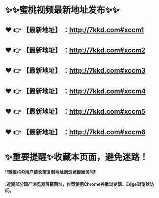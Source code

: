 # :sparkles::sparkles:蜜桃视频最新地址发布:sparkles::sparkles:

 :heart: :point_right: 【最新地址】 ：http://7kkd.com#xccm1
 ------
 :heart: :point_right: 【最新地址】 ：http://7kkd.com#xccm2
 ------
 :heart: :point_right: 【最新地址】 ：http://7kkd.com#xccm3
 ------
 :heart: :point_right: 【最新地址】 ：http://7kkd.com#xccm4
 ------
 :heart: :point_right: 【最新地址】 ：http://7kkd.com#xccm5
 ------
 :heart: :point_right: 【最新地址】 ：http://7kkd.com#xccm6
 ------
# :sparkles:重要提醒:sparkles:收藏本页面，避免迷路！
#### ‼️微信/QQ用户请长按复制地址到浏览器里访问‼
#### :近期部分国产浏览器屏蔽网址，推荐使用Chrome谷歌浏览器、Edge浏览器访问。
